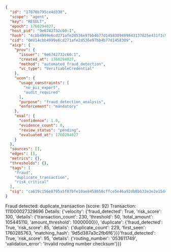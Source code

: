 ```json
{
  "id": "17878b795ce4d338",
  "scope": "agent",
  "key": "RESULT",
  "epoch": 1760294027,
  "host_pid": "9e6742732c60:1",
  "hash": "4cbb4999e6cd271afe2d536e97bb4b77d1458309409843137825e431f1c98b7f",
  "cid": "QmV14cbb4999e6cd271afe2d536e97bb4b77d1458309",
  "aicp": {
    "prov": {
      "issuer": "9e6742732c60:1",
      "created_at": 1760294027,
      "method": "automated_fraud_detection",
      "vc_type": "VerifiableCredential"
    },
    "ucon": {
      "usage_constraints": [
        "no_pii_export",
        "audit_required"
      ],
      "purpose": "fraud_detection_analysis",
      "enforcement": "mandatory"
    },
    "eval": {
      "confidence": 1.0,
      "evidence_count": 0,
      "review_status": "pending",
      "evaluated_at": 1760294027
    }
  },
  "sources": [],
  "edges": [],
  "metrics": {},
  "thresholds": {},
  "tags": [
    "fraud",
    "duplicate_transaction",
    "risk_critical"
  ],
  "sig": "ca619c156e8795a5f87bfe10ae8458658cffce5e46a92db8bb32e3e2e15d43d0"
}
```

Fraud detected: duplicate_transaction (score: 92)
Transaction: 111000027329696
Details: {'velocity': {'fraud_detected': True, 'risk_score': 100, 'details': {'transaction_count': 230, 'threshold': 50, 'total_amount': 105445110, 'amount_threshold': 10000000}}, 'duplicate': {'fraud_detected': True, 'risk_score': 85, 'details': {'duplicate_count': 229, 'first_seen': 1760285763, 'matching_hash': '9d5d387a3c2fb6f6'}}}'fraud_detected': True, 'risk_score': 95, 'details': {'routing_number': '053611749', 'validation_error': 'Invalid routing number checksum'}}}